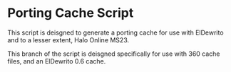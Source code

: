 # Porting Cache Script
This script is deisgned to generate a porting cache for use with ElDewrito and to a lesser extent, Halo Online MS23.

This branch of the script is deisgned specifically for use with 360 cache files, and an ElDewrito 0.6 cache.
